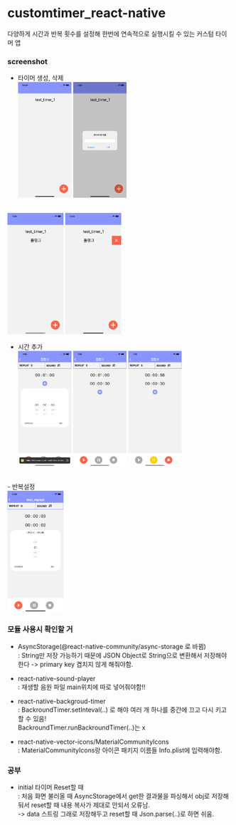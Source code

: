 # customtimer_react-native

다양하게 시간과 반복 횟수를 설정해 한번에 연속적으로 실행시킬 수 있는 커스텀 타이머 앱

### screenshot
- 타이머 생성, 삭제<br>
<img src="/screenshots/Simulator Screen Shot - iPhone 11 - 2020-07-16 at 00.59.32.png" width="25%"></img>
<img src="/screenshots/Simulator Screen Shot - iPhone 11 - 2020-07-16 at 01.00.03.png" width="25%"></img>
<br>
<img src="/screenshots/Simulator Screen Shot - iPhone 11 - 2020-07-16 at 01.00.11.png" width="25%"></img>
<img src="/screenshots/Simulator Screen Shot - iPhone 11 - 2020-07-17 at 17.55.10.png" width="25%"></img>
<br>

- 시간 추가<br>
<img src="/screenshots/Simulator Screen Shot - iPhone 11 - 2020-07-16 at 01.00.39.png" width="25%"></img>
<img src="/screenshots/Simulator Screen Shot - iPhone 11 - 2020-07-16 at 01.00.57.png" width="25%"></img>
<img src="/screenshots/Simulator Screen Shot - iPhone 11 - 2020-07-16 at 01.01.07.png" width="25%"></img>
<br>
- 반복설정<br>
<img src="/screenshots/Simulator Screen Shot - iPhone 11 - 2020-07-17 at 17.50.25.png" width="25%"></img>


### 모듈 사용시 확인할 거 
- AsyncStorage(@react-native-community/async-storage 로 바뀜)<br>
 : String만 저장 가능하기 때문에 JSON Object로 String으로 변환해서 저장해야한다 -> primary key 겹치지 않게 해줘야함.

- react-native-sound-player<br>
 : 재생할 음원 파일 main위치에 따로 넣어줘야함!!
  
- react-native-backgroud-timer<br>
 : BackroundTimer.setInteval(..) 로 해야 여러 개 하나를 중간에 끄고 다시 키고 할 수 있음!<br>
   BackroundTimer.runBackroundTimer(..)는 x
  
- react-native-vector-icons/MaterialCommunityIcons<br>
 : MaterialCommunityIcons랑 아이콘 패키지 이름들 Info.plist에 입력해야함.

### 공부
- initial 타이머 Reset할 때 <br>
 : 처음 화면 불러올 때 AsyncStorage에서 get한 결과물을 파싱해서 obj로 저장해둬서 reset할 때 내용 복사가 제대로 안되서 오류남.<br>
   ->  data 스트링 그래로 저장해두고 reset할 때 Json.parse(..)로 하면 쉬움.
